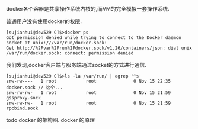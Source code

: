 
docker各个容器是共享操作系统内核的,而VM的完全模拟一套操作系统.

普通用户没有使用docker的权限.

	[sujianhui@dev529 C]$>docker ps
	Got permission denied while trying to connect to the Docker daemon socket at unix:///var/run/docker.sock: 
	Get http://%2Fvar%2Frun%2Fdocker.sock/v1.26/containers/json: dial unix /var/run/docker.sock: connect: permission denied

	
我们发现,docker客户端与服务端通过socket的方式进行通信.

	[sujianhui@dev529 C]$>ls -la /var/run/ | egrep '^s'
	srw-rw----   1 root           root              0 Nov 15 22:35 docker.sock // 这个...
	srw-rw-rw-   1 root           root              0 Nov 15 21:59 gssproxy.sock
	srw-rw-rw-   1 root           root              0 Nov 15 21:59 rpcbind.sock


todo  docker 的架构图. docker 的原理
